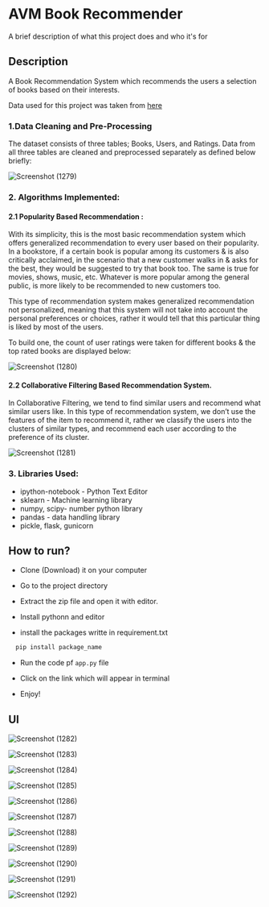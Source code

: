 
# AVM Book Recommender

A brief description of what this project does and who it's for


## Description
A Book Recommendation System which recommends the users a selection of books based on their interests.

Data used for this project was taken from [here](https://www.kaggle.com/datasets/arashnic/book-recommendation-dataset)

### 1.Data Cleaning and Pre-Processing
The dataset consists of three tables; Books, Users, and Ratings. Data from all three tables are cleaned and preprocessed separately as defined below briefly:

![Screenshot (1279)](https://user-images.githubusercontent.com/102828957/170858262-ae32a14a-5220-4b1d-b822-abd41ad90721.png)

### 2. Algorithms Implemented:

#### 2.1 Popularity Based Recommendation :

With its simplicity, this is the most basic recommendation system which offers generalized recommendation to every user based on their popularity. In a bookstore, if a certain book is popular among its customers & is also critically acclaimed, in the scenario that a new customer walks in & asks for the best, they would be suggested to try that book too. The same is true for movies, shows, music, etc. Whatever is more popular among the general public, is more likely to be recommended to new customers too.

This type of recommendation system makes generalized recommendation not personalized, meaning that this system will not take into account the personal preferences or choices, rather it would tell that this particular thing is liked by most of the users.

To build one, the count of user ratings were taken for different books & the top rated books are displayed below:

![Screenshot (1280)](https://user-images.githubusercontent.com/102828957/170858474-5246812e-19ff-4c9f-9849-c0e6fffd3f0c.png)



#### 2.2 Collaborative Filtering Based Recommendation System.
In Collaborative Filtering, we tend to find similar users and recommend what similar users like. In this type of recommendation system, we don’t use the features of the item to recommend it, rather we classify the users into the clusters of similar types, and recommend each user according to the preference of its cluster.

![Screenshot (1281)](https://user-images.githubusercontent.com/102828957/170858659-f9298ed1-5e6d-4a81-924a-c89e6d3e2776.png)

### 3. Libraries Used:
- ipython-notebook - Python Text Editor
- sklearn - Machine learning library
- numpy, scipy- number python library
- pandas - data handling library
- pickle, flask, gunicorn
## How to run?
- Clone (Download) it on your computer

- Go to the project directory

- Extract the zip file and open it with editor.

- Install pythonn and editor

- install the packages writte in requirement.txt

```bash
  pip install package_name
```

- Run the code pf `app.py` file

- Click on the link which will appear in terminal

- Enjoy!


## UI 
![Screenshot (1282)](https://user-images.githubusercontent.com/102828957/170859732-4ea03888-3b6d-44f6-b54f-d68546932f2d.png)

![Screenshot (1283)](https://user-images.githubusercontent.com/102828957/170859739-ffecabd4-4096-451c-bde7-2ad90eb3b353.png)

![Screenshot (1284)](https://user-images.githubusercontent.com/102828957/170859760-ff191188-1497-4f9a-9c8a-8ea9c77fac28.png)

![Screenshot (1285)](https://user-images.githubusercontent.com/102828957/170859820-d932b364-4282-4fbb-94ec-50b82f21b1fe.png)

![Screenshot (1286)](https://user-images.githubusercontent.com/102828957/170859769-bc8162f3-c7ad-4807-a911-434034a16534.png)

![Screenshot (1287)](https://user-images.githubusercontent.com/102828957/170859843-2e748572-2ac8-4dff-825e-4567d9c2e75e.png)

![Screenshot (1288)](https://user-images.githubusercontent.com/102828957/170859848-7b6626ef-abc4-4ba1-8aef-1ea785bd8fdb.png)

![Screenshot (1289)](https://user-images.githubusercontent.com/102828957/170859872-3267b64c-2787-4165-8055-dedb39fdb30c.png)

![Screenshot (1290)](https://user-images.githubusercontent.com/102828957/170859907-736b6a64-fa01-4637-86eb-3b0e4d84f72c.png)

![Screenshot (1291)](https://user-images.githubusercontent.com/102828957/170859877-2d1c7ebc-5927-4317-afcc-ae4944363457.png)

![Screenshot (1292)](https://user-images.githubusercontent.com/102828957/170859880-47e3114a-cdf5-45ab-aef5-1a79a26b1a77.png)

